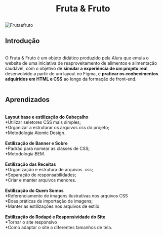 <h1 align="center">
  <p align="center">Fruta & Fruto</p>
 </h1>
 
![Frutaefruto](https://user-images.githubusercontent.com/95223411/199240993-b1cb1879-a974-4bcb-aba6-97c0c846c95b.png)


## Introdução
<br />
O Fruta & Fruto é um objeto didático produzido pela Alura que emula o website de uma iniciativa de reaproveitamento de alimentos e alimentação saudável, com o objetivo de <b>simular a experiência de um projeto real</b>, desenvolvido a partir de um layout no Figma, e <b>praticar os conhecimentos adquiridos em HTML e CSS</b> ao longo da formação de front-end.
<br />
<br />

## Aprendizados
<br />
  <strong>Layout base e estilização do Cabeçalho</strong><br />
  *Utilizar seletores CSS mais simples; <br />
  *Organizar a estruturar os arquivos css do projeto; <br />
  *Metodologia Atomic Design. <br />
<br />
  <strong>Estilização de Banner e Sobre</strong><br />
  *Padrão para nomear as classes de CSS; <br />
  *Metodologia BEM. <br />
<br />
  <strong>Estilização das Receitas</strong><br />
  *Organização e estrutura de arquivos .css;<br />
  *Separação de responsabilidades;<br />
  *Criar e manter arquivos menores.<br />
<br />
 <strong>Estilização do Quem Somos</strong><br />
  *Referenciamento de imagens ilustrativas nos arquivos CSS<br />
  *Boas práticas de importação de imagens;<br />
  *Manter as estilizações nos arquivos de estilo<br />
<br />
 <strong>Estilização do Rodapé e Responsividade do Site</strong><br />
  *Tornar o site responsivo<br />
  *Como adaptar o site a diferentes tamanhos de tela.<br />
